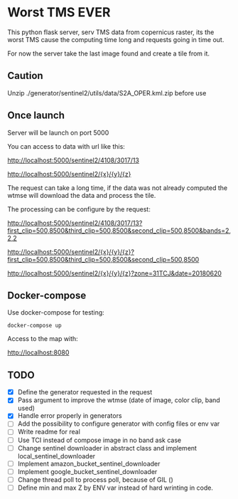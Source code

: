 # Worst TMS EVER

This python flask server, serv TMS data from copernicus raster, its the worst TMS cause the computing time long and requests going in time out.

For now the server take the last image found and create a tile from it.

## Caution

Unzip ./generator/sentinel2/utils/data/S2A_OPER.kml.zip before use

## Once launch

Server will be launch on port 5000

You can access to data with url like this:

<http://localhost:5000/sentinel2/4108/3017/13>

<http://localhost:5000/sentinel2/{x}/{y}/{z}>

The request can take a long time, if the data was not already computed the wtmse will download the data and process the tile.

The processing can be configure by the request:

<http://localhost:5000/sentinel2/4108/3017/13?first_clip=500,8500&third_clip=500,8500&second_clip=500,8500&bands=2,2,2>

<http://localhost:5000/sentinel2/{x}/{y}/{z}?first_clip=500,8500&third_clip=500,8500&second_clip=500,8500>

<http://localhost:5000/sentinel2/{x}/{y}/{z}?zone=31TCJ&date=20180620>

## Docker-compose

Use docker-compose for testing:

```docker-compose up```

Access to the map with:

<http://localhost:8080>

## TODO

- [x] Define the generator requested in the request
- [x] Pass argument to improve the wtmse (date of image, color clip, band used)
- [x] Handle error properly in generators
- [ ] Add the possibility to configure generator with config files or env var
- [ ] Write readme for real
- [ ] Use TCI instead of compose image in no band ask case
- [ ] Change sentinel downloader in abstract class and implement local_sentinel_downloader
- [ ] Implement amazon_bucket_sentinel_downloader
- [ ] Implement google_bucket_sentinel_downloader
- [ ] Change thread poll to process poll, because of GIL ()
- [ ] Define min and max Z by ENV var instead of hard wrinting in code.